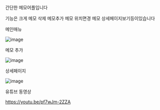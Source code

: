 간단한 메모어플입니다 

기능은 크게 메모 삭제 메모추가 메모 위치면경 메모 상세페이지보기등이있습니다 


메인매뉴


![image](https://github.com/CodingNewbie0128/Memoapp/assets/112555080/477a5ef9-ddbd-4be8-b15f-927d9377a01a)

메모 추가 

![image](https://github.com/CodingNewbie0128/Memoapp/assets/112555080/3d92fce7-1d6d-4204-9b41-212d26bc8aa7)

상세페이지 


![image](https://github.com/CodingNewbie0128/Memoapp/assets/112555080/7963129a-9ec3-4980-ac33-f2b04e7986b6)




유튜브 동영상

https://youtu.be/pf7wJm-2ZZA













